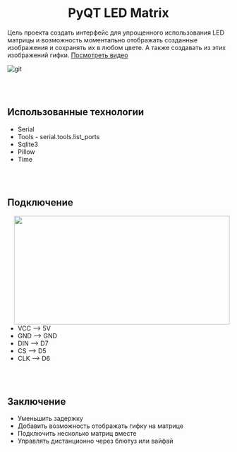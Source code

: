 <h1 align="center">PyQT LED Matrix</h1>

Цель проекта создать интерфейс для упрощенного использования LED матрицы и возможность моментально отображать созданные изображения и сохранять их в любом цвете. А также создавать из этих изображений гифки.
  [Посмотреть видео](https://www.youtube.com/watch?v=EwqT99nx4Jo)

![git](https://user-images.githubusercontent.com/73754515/141193872-7082b0a5-6132-4e7a-a663-fe43c1946384.png)

<br><br>

## Использованные технологии

- Serial
- Tools - serial.tools.list_ports
- Sqlite3
- Pillow
- Time

<br><br>

## Подключение
<img align="right" width="489" height="246" src="https://user-images.githubusercontent.com/73754515/140663943-771e519d-20ea-4a23-9c28-2899f0da5aa7.png">

- VCC --> 5V
- GND --> GND
- DIN --> D7
- CS --> D5
- CLK --> D6

<br><br>

## Заключение

- Уменьшить задержку
- Добавить возможность отображать гифку на матрице
- Подключить несколько матриц вместе
- Управлять дистанционно через блютуз или вайфай

